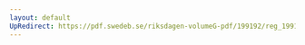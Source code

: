 ```yaml
---
layout: default
UpRedirect: https://pdf.swedeb.se/riksdagen-volumeG-pdf/199192/reg_199192/reg_199192_0065.pdf
---
```


